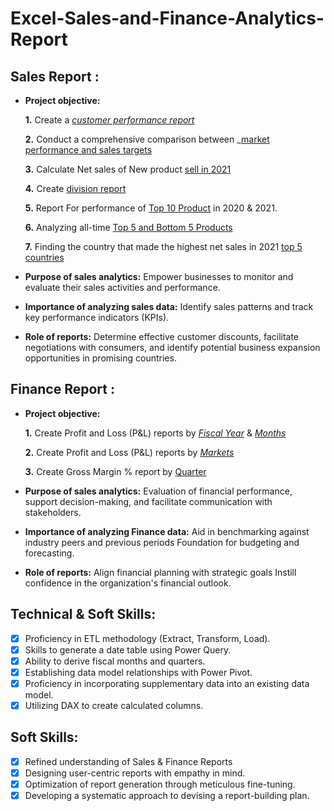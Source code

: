 # Excel-Sales-and-Finance-Analytics-Report
## Sales Report :


- **Project objective:** 

    **1.** Create a _[customer performance report](https://github.com/AyushBambure/Excel-Sales-and-Finance-Analytics-Report-/blob/main/Customer%20Netsales%20Performance.pdf)_ 

    **2.** Conduct a comprehensive comparison between _[market performance and sales targets](https://github.com/AyushBambure/Excel-Sales-and-Finance-Analytics-Report-/blob/main/Market%20Performance%20Vs%20Target.pdf)
  
    **3.** Calculate Net sales of New product [sell in 2021](https://github.com/AyushBambure/Excel-Sales-and-Finance-Analytics-Report-/blob/main/New%20Product%20of%202021.pdf)

    **4.** Create [division report](https://github.com/AyushBambure/Excel-Sales-and-Finance-Analytics-Report-/blob/main/Division.pdf)

    **5.** Report For performance of [Top 10 Product](https://github.com/AyushBambure/Excel-Sales-and-Finance-Analytics-Report-/blob/main/Top%2010%20Product.pdf) in 2020 & 2021.

    **6.** Analyzing all-time [ Top 5 and Bottom 5 Products ](https://github.com/AyushBambure/Excel-Sales-and-Finance-Analytics-Report-/blob/main/top%205%20%26%20bottom%205%20products.pdf)

    **7.** Finding the country that made the highest net sales in 2021 [top 5 countries](https://github.com/AyushBambure/Excel-Sales-and-Finance-Analytics-Report-/blob/main/Top%205%20Country%20-2021.pdf)
  

- **Purpose of sales analytics:** Empower businesses to monitor and evaluate their sales activities and performance.

- **Importance of analyzing sales data:** Identify sales patterns and track key performance indicators (KPIs).

- **Role of reports:** Determine effective customer discounts, facilitate negotiations with consumers, and identify potential business expansion opportunities in promising countries.


## Finance Report :

- **Project objective:** 

    **1.** Create Profit and Loss (P&L) reports by _[Fiscal Year](https://github.com/AyushBambure/Excel-Sales-and-Finance-Analytics-Report-/blob/main/P%26L%20by%20Fiscal%20Year.pdf)_ & _[Months](https://github.com/AyushBambure/Excel-Sales-and-Finance-Analytics-Report-/blob/main/P%20%26%20L%20fiscal%20Month.pdf)_ 

   **2.** Create Profit and Loss (P&L) reports by _[Markets](https://github.com/AyushBambure/Excel-Sales-and-Finance-Analytics-Report-/blob/main/P%20%26%20L%20for%20market.pdf)_
  
   **3.** Create Gross Margin % report by [Quarter](https://github.com/AyushBambure/Excel-Sales-and-Finance-Analytics-Report-/blob/main/GM%20%25%20By%20Quarter.pdf)

- **Purpose of sales analytics:** Evaluation of financial performance, support decision-making, and facilitate communication with stakeholders.

- **Importance of analyzing Finance data:** Aid in benchmarking against industry peers and previous periods Foundation for budgeting and forecasting.

- **Role of reports:** Align financial planning with strategic goals Instill confidence in the organization's financial outlook.


## Technical & Soft Skills:
- [x]	Proficiency in ETL methodology (Extract, Transform, Load).
- [x]	Skills to generate a date table using Power Query.
- [x]	Ability to derive fiscal months and quarters.
- [x]	Establishing data model relationships with Power Pivot.
- [x]	Proficiency in incorporating supplementary data into an existing data model.
- [x]	Utilizing DAX to create calculated columns.

## Soft Skills:
- [x]	Refined understanding of Sales & Finance Reports
- [x]	Designing user-centric reports with empathy in mind.
- [x]	Optimization of report generation through meticulous fine-tuning.
- [x]	Developing a systematic approach to devising a report-building plan.
